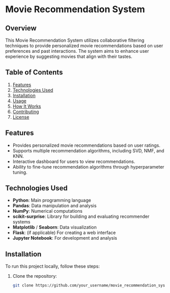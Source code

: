 # Movie Recommendation System

## Overview
This Movie Recommendation System utilizes collaborative filtering techniques to provide personalized movie recommendations based on user preferences and past interactions. The system aims to enhance user experience by suggesting movies that align with their tastes.

## Table of Contents
1. [Features](#features)
2. [Technologies Used](#technologies-used)
3. [Installation](#installation)
4. [Usage](#usage)
5. [How It Works](#how-it-works)
6. [Contributing](#contributing)
7. [License](#license)

## Features
- Provides personalized movie recommendations based on user ratings.
- Supports multiple recommendation algorithms, including SVD, NMF, and KNN.
- Interactive dashboard for users to view recommendations.
- Ability to fine-tune recommendation algorithms through hyperparameter tuning.

## Technologies Used
- **Python**: Main programming language
- **Pandas**: Data manipulation and analysis
- **NumPy**: Numerical computations
- **scikit-surprise**: Library for building and evaluating recommender systems
- **Matplotlib** / **Seaborn**: Data visualization
- **Flask**: (if applicable) For creating a web interface
- **Jupyter Notebook**: For development and analysis

## Installation
To run this project locally, follow these steps:

1. Clone the repository:
   ```bash
   git clone https://github.com/your_username/movie_recommendation_system.git
